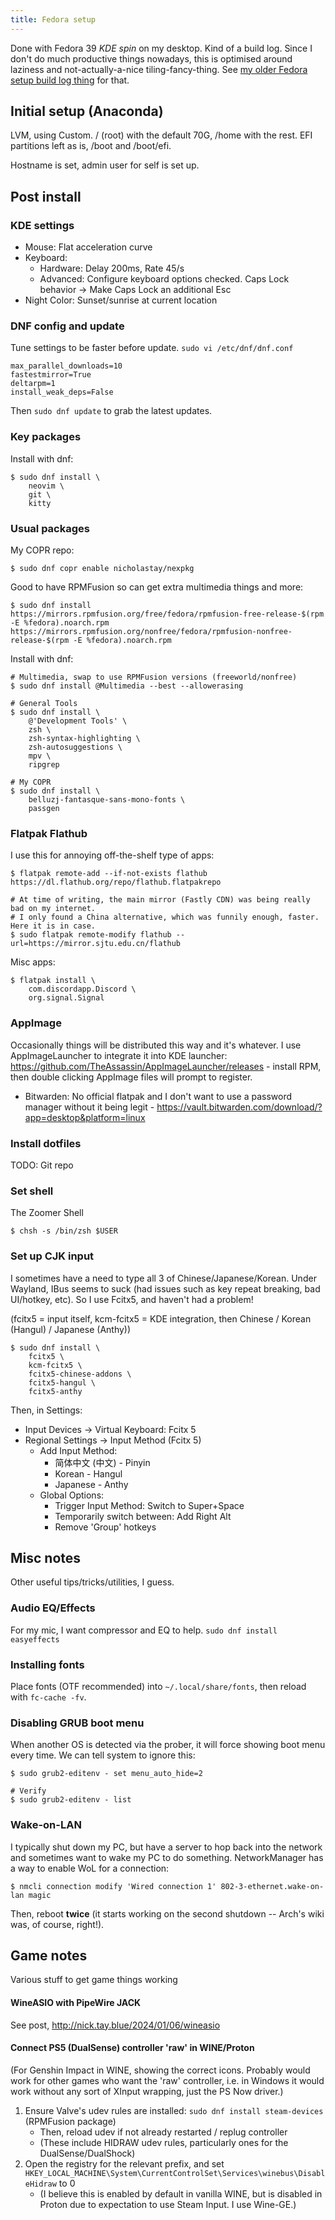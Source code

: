 ```yaml
---
title: Fedora setup
---
```


Done with Fedora 39 *KDE spin* on my desktop. Kind of a build log. Since I don't do much productive things nowadays, this is optimised around laziness and not-actually-a-nice tiling-fancy-thing. See [my older Fedora setup build log thing](/fedora-setup-i3/) for that.

## Initial setup (Anaconda)

LVM, using Custom. / (root) with the default 70G, /home with the rest. EFI partitions left as is, /boot and /boot/efi.

Hostname is set, admin user for self is set up.

## Post install

### KDE settings

- Mouse: Flat acceleration curve
- Keyboard:
  - Hardware: Delay 200ms, Rate 45/s
  - Advanced: Configure keyboard options checked. Caps Lock behavior -> Make Caps Lock an additional Esc
- Night Color: Sunset/sunrise at current location

### DNF config and update

Tune settings to be faster before update. `sudo vi /etc/dnf/dnf.conf`

```
max_parallel_downloads=10
fastestmirror=True
deltarpm=1
install_weak_deps=False
```

Then `sudo dnf update` to grab the latest updates.

### Key packages

Install with dnf:

```
$ sudo dnf install \
    neovim \
    git \
    kitty
```

### Usual packages

My COPR repo:

```
$ sudo dnf copr enable nicholastay/nexpkg
```

Good to have RPMFusion so can get extra multimedia things and more:

```
$ sudo dnf install https://mirrors.rpmfusion.org/free/fedora/rpmfusion-free-release-$(rpm -E %fedora).noarch.rpm https://mirrors.rpmfusion.org/nonfree/fedora/rpmfusion-nonfree-release-$(rpm -E %fedora).noarch.rpm
```

Install with dnf:

```
# Multimedia, swap to use RPMFusion versions (freeworld/nonfree)
$ sudo dnf install @Multimedia --best --allowerasing

# General Tools
$ sudo dnf install \
    @'Development Tools' \
    zsh \
    zsh-syntax-highlighting \
    zsh-autosuggestions \
    mpv \
    ripgrep

# My COPR
$ sudo dnf install \
    belluzj-fantasque-sans-mono-fonts \
    passgen
```

### Flatpak Flathub

I use this for annoying off-the-shelf type of apps:

```
$ flatpak remote-add --if-not-exists flathub https://dl.flathub.org/repo/flathub.flatpakrepo

# At time of writing, the main mirror (Fastly CDN) was being really bad on my internet.
# I only found a China alternative, which was funnily enough, faster. Here it is in case.
$ sudo flatpak remote-modify flathub --url=https://mirror.sjtu.edu.cn/flathub
```

Misc apps:

```
$ flatpak install \
    com.discordapp.Discord \
    org.signal.Signal
```

### AppImage

Occasionally things will be distributed this way and it's whatever. I use AppImageLauncher to integrate it into KDE launcher: https://github.com/TheAssassin/AppImageLauncher/releases - install RPM, then double clicking AppImage files will prompt to register.

- Bitwarden: No official flatpak and I don't want to use a password manager without it being legit - https://vault.bitwarden.com/download/?app=desktop&platform=linux

### Install dotfiles

TODO: Git repo

### Set shell

The Zoomer Shell

```
$ chsh -s /bin/zsh $USER
```

### Set up CJK input

I sometimes have a need to type all 3 of Chinese/Japanese/Korean. Under Wayland, IBus seems to suck (had issues such as key repeat breaking, bad UI/hotkey, etc). So I use Fcitx5, and haven't had a problem!

(fcitx5 = input itself, kcm-fcitx5 = KDE integration, then Chinese / Korean (Hangul) / Japanese (Anthy))

```
$ sudo dnf install \
    fcitx5 \
    kcm-fcitx5 \
    fcitx5-chinese-addons \
    fcitx5-hangul \
    fcitx5-anthy
```

Then, in Settings:

- Input Devices -> Virtual Keyboard: Fcitx 5
- Regional Settings -> Input Method (Fcitx 5)
    - Add Input Method:
        - 简体中文 (中文) - Pinyin
        - Korean - Hangul
        - Japanese - Anthy
    - Global Options:
        - Trigger Input Method: Switch to Super+Space
        - Temporarily switch between: Add Right Alt
        - Remove 'Group' hotkeys

## Misc notes

Other useful tips/tricks/utilities, I guess.

### Audio EQ/Effects

For my mic, I want compressor and EQ to help. `sudo dnf install easyeffects`

### Installing fonts

Place fonts (OTF recommended) into `~/.local/share/fonts`, then reload with `fc-cache -fv`.

### Disabling GRUB boot menu

When another OS is detected via the prober, it will force showing boot menu every time. We can tell system to ignore this:

```
$ sudo grub2-editenv - set menu_auto_hide=2

# Verify
$ sudo grub2-editenv - list
```

### Wake-on-LAN

I typically shut down my PC, but have a server to hop back into the network and sometimes want to wake my PC to do something. NetworkManager has a way to enable WoL for a connection:

```
$ nmcli connection modify 'Wired connection 1' 802-3-ethernet.wake-on-lan magic
```

Then, reboot **twice** (it starts working on the second shutdown -- Arch's wiki was, of course, right!).

## Game notes

Various stuff to get game things working

#### WineASIO with PipeWire JACK

See post, http://nick.tay.blue/2024/01/06/wineasio

#### Connect PS5 (DualSense) controller 'raw' in WINE/Proton

(For Genshin Impact in WINE, showing the correct icons. Probably would work for other games who want the 'raw' controller, i.e. in Windows it would work without any sort of XInput wrapping, just the PS Now driver.)

1. Ensure Valve's udev rules are installed: `sudo dnf install steam-devices` (RPMFusion package)
    - Then, reload udev if not already restarted / replug controller
    - (These include HIDRAW udev rules, particularly ones for the DualSense/DualShock)
1. Open the registry for the relevant prefix, and set `HKEY_LOCAL_MACHINE\System\CurrentControlSet\Services\winebus\DisableHidraw` to 0
    - (I believe this is enabled by default in vanilla WINE, but is disabled in Proton due to expectation to use Steam Input. I use Wine-GE.)
